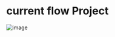 # current flow Project
![image](https://github.com/arifalse/final_assigment_de/assets/61183492/25e9a271-4f0e-4d25-b94f-2683e342521d)
